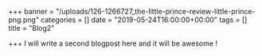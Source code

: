+++
banner = "/uploads/126-1266727_the-little-prince-review-little-prince-png.png"
categories = []
date = "2019-05-24T16:00:00+00:00"
tags = []
title = "Blog2"

+++
I will write a second blogpost here and it will be awesome !